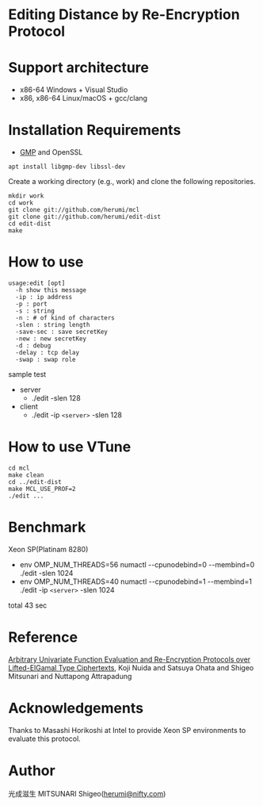 # Editing Distance by Re-Encryption Protocol

# Support architecture

* x86-64 Windows + Visual Studio
* x86, x86-64 Linux/macOS + gcc/clang

# Installation Requirements

* [GMP](https://gmplib.org/) and OpenSSL
```
apt install libgmp-dev libssl-dev
```

Create a working directory (e.g., work) and clone the following repositories.
```
mkdir work
cd work
git clone git://github.com/herumi/mcl
git clone git://github.com/herumi/edit-dist
cd edit-dist
make
```
# How to use

```
usage:edit [opt]
  -h show this message
  -ip : ip address
  -p : port
  -s : string
  -n : # of kind of characters
  -slen : string length
  -save-sec : save secretKey
  -new : new secretKey
  -d : debug
  -delay : tcp delay
  -swap : swap role
```

sample test
- server
  - ./edit -slen 128
- client
  - ./edit -ip `<server>` -slen 128

# How to use VTune
```
cd mcl
make clean
cd ../edit-dist
make MCL_USE_PROF=2
./edit ...
```

# Benchmark
Xeon SP(Platinam 8280)
- env OMP_NUM_THREADS=56 numactl --cpunodebind=0 --membind=0 ./edit -slen 1024
- env OMP_NUM_THREADS=40 numactl --cpunodebind=1 --membind=1 ./edit -ip `<server>` -slen 1024

total 43 sec

# Reference
[Arbitrary Univariate Function Evaluation and Re-Encryption Protocols over Lifted-ElGamal Type Ciphertexts](https://eprint.iacr.org/2019/1233), Koji Nuida and Satsuya Ohata and Shigeo Mitsunari and Nuttapong Attrapadung


# Acknowledgements
Thanks to Masashi Horikoshi at Intel to provide Xeon SP environments to evaluate this protocol.

# Author

光成滋生 MITSUNARI Shigeo(herumi@nifty.com)
